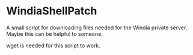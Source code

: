 # WindiaShellPatch
A small script for downloading files needed for the Windia private server.
Maybe this can be helpful to someone.

wget is needed for this script to work.
